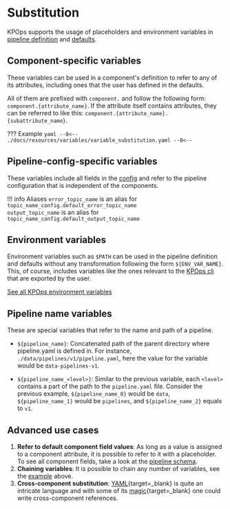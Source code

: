 # Substitution

KPOps supports the usage of placeholders and environment variables in [pipeline definition](../components/overview.md) and [defaults](../defaults.md).

## Component-specific variables

These variables can be used in a component's definition to refer to any of its attributes, including ones that the user has defined in the defaults.

All of them are prefixed with `component.` and follow the following form: `component.{attribute_name}`. If the attribute itself contains attributes, they can be referred to like this: `component.{attribute_name}.{subattribute_name}`.

<!-- dprint-ignore-start -->

??? Example
    ```yaml
    --8<--
    ./docs/resources/variables/variable_substitution.yaml
    --8<--
    ```

<!-- dprint-ignore-end -->

## Pipeline-config-specific variables

These variables include all fields in the [config](../config.md) and refer to the pipeline configuration that is independent of the components.

<!-- dprint-ignore-start -->

!!! info Aliases
    `error_topic_name` is an alias for `topic_name_config.default_error_topic_name`  
    `output_topic_name` is an alias for `topic_name_config.default_output_topic_name`

<!-- dprint-ignore-end -->

## Environment variables

Environment variables such as `$PATH` can be used in the pipeline definition and defaults without any transformation following the form `${ENV_VAR_NAME}`. This, of course, includes variables like the ones relevant to the [KPOps cli](../../references/cli-commands.md) that are exported by the user.

[See all KPOps environment variables](environment_variables.md)

## Pipeline name variables

These are special variables that refer to the name and path of a pipeline.

- `${pipeline_name}`: Concatenated path of the parent directory where pipeline.yaml is defined in.
  For instance, `./data/pipelines/v1/pipeline.yaml`, here the value for the variable would be `data-pipelines-v1`.

- `${pipeline_name_<level>}`: Similar to the previous variable, each `<level>` contains a part of the path to the `pipeline.yaml` file.
  Consider the previous example, `${pipeline_name_0}` would be `data`, `${pipeline_name_1}` would be `pipelines`, and `${pipeline_name_2}` equals to `v1`.

## Advanced use cases

1. **Refer to default component field values**: As long as a value is assigned to a component attribute, it is possible to refer to it with a placeholder. To see all component fields, take a look at the [pipeline schema](../../../schema/pipeline.json).
2. **Chaining variables**: It is possible to chain any number of variables, see the [example](#component-specific-variables) above.
3. **Cross-component substitution**: [YAML](https://yaml.org/){target=_blank} is quite an intricate language and with some of its [magic](https://yaml.org/spec/1.2.2/#692-node-anchors){target=_blank} one could write cross-component references.
